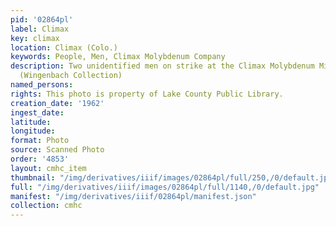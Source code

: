```yaml
---
pid: '02864pl'
label: Climax
key: climax
location: Climax (Colo.)
keywords: People, Men, Climax Molybdenum Company
description: Two unidentified men on strike at the Climax Molybdenum Mine in 1962
  (Wingenbach Collection)
named_persons: 
rights: This photo is property of Lake County Public Library.
creation_date: '1962'
ingest_date: 
latitude: 
longitude: 
format: Photo
source: Scanned Photo
order: '4853'
layout: cmhc_item
thumbnail: "/img/derivatives/iiif/images/02864pl/full/250,/0/default.jpg"
full: "/img/derivatives/iiif/images/02864pl/full/1140,/0/default.jpg"
manifest: "/img/derivatives/iiif/02864pl/manifest.json"
collection: cmhc
---
```

